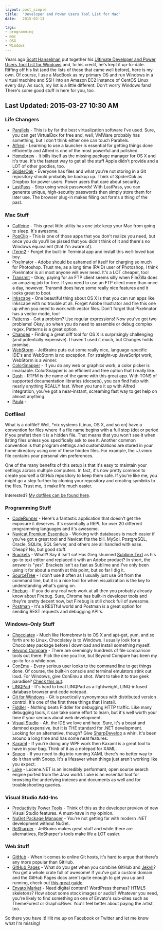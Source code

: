 ```yaml
---
layout: post_simple
title:  "Developer and Power Users Tool List for Mac"
date:   2015-03-13

tags:
- programming
- mac
- OSX
- Windows
---
```


Years ago [Scott Hanselman](http://www.hanselman.com) put together his [Ultimate Developer and Power Users Tool List for Windows](http://www.hanselman.com/blog/ScottHanselmans2014UltimateDeveloperAndPowerUsersToolListForWindows.aspx) and, to his credit, he's kept it up-to-date. Riffing off his list (and the lists of those that came well before), here is my own. Of course, I use a MacBook as my primary OS and run Windows in a virtual machine and SSH into an Amazon EC2 instance of CentOS Linux every day. As such, my list is a little different. Don't worry Windows fans! There's some good stuff in here for you, too.

## Last Updated: 2015-03-27 10:30 AM

### Life Changers

- [Parallels](https://www.parallels.com/products/desktop/) - This is by far the best virtualization software I've used. Sure, you can get VirtualBox for free and, well, VMWare probably has something, but I don't think either one can touch Parallels.
- [Alfred](http://www.alfredapp.com/) - Learning to use a launcher is essential for getting things done efficiently and Alfred is one of the most powerful and polished.
- [Homebrew](http://brew.sh/) - It bills itself as the missing package manager for OS X and it's true. It's the fastest way to get all the stuff Apple didn't provide and a LOT of other goodies, too.
- [SpiderOak](https://spideroak.com/) - Everyone has files and what you're not storing in a Git repository should probably be backup up. Think of SpiderOak as Dropbox for power users. Power users that care about security.
- [LastPass](https://lastpass.com/) - Stop using weak passwords! With LastPass, you can generate unique, high-security passwords then simply store them for later use. The browser plug-in makes filling out forms a thing of the past.

### Mac Stuff

- [Caffeine](http://lightheadsw.com/caffeine/) - This great little utility has one job: keep your Mac from going to sleep. It's awesome.
- [PopClip](http://pilotmoon.com/popclip/) - This is one of those apps that you don't realize you need, but once you do you'll be pissed that you didn't think of it and there's no Windows equivalent (that I'm aware of).
- [iTerm2](http://iterm2.com/) - Forget the built-in Terminal app and install this well-loved bad boy.
- [Pixelmator](http://www.pixelmator.com/) - Adobe should be ashamed of itself for charging so much for Photoshop. Trust me, as a long time (PAID) user of Photoshop, I think Pixelmator is all most anyone will ever need. It's a LOT cheaper, too!
- [Transmit](http://panic.com/transmit/) - Okay, paying for an FTP client seems silly when FileZilla does an amazing job for free. If you need to use an FTP client more than once a day, however, Transmit does have some really nice features and it looks great to boot.
- [Inkscape](https://inkscape.org/en/) - One beautiful thing about OS X is that you can run apps like Inkscape with no trouble at all. Forget Adobe Illustrator and fire this one up when you need to work with vector files.  Don't forget that Pixelmator has a vector mode, too!
- [Patterns](http://krillapps.com/patterns/) - Got a problem? Use regular expressions! Now you've got two problems! Okay, so when you do need to assemble or debug complex regex, Patterns is a great option.
- [Changes](http://martiancraft.com/products/changes.html) - Finding a great diff tool for OS X is surprisingly challenging (and potentially expensive). I haven't used it much, but Changes holds promise.
- [WebStorm](https://www.jetbrains.com/webstorm/) - JetBrains puts out some really nice, language-specific IDE's and WebStorm is no exception. For straight-up JavaScript work, WebStorm is a winner.
- [ColorSnapper](http://www.colorsnapper.com/) - If you do any web or graphics work, a color picker is invaluable. ColorSnapper is an efficient and free option that I really like.
- [Dash](http://kapeli.com/dash) - RTFM is the name of the game with this great app. With TONS of supported documentation libraries (docsets), you can find help with nearly anything REALLY fast. When you tune it up with Alfred integration, you've got a near-instant, screaming fast way to get help on almost anything.
- [Paula](http://www.molowa.com/mac-os-x/palua/palua-3-0/) - 

### Dotfiles!

What is a dotfile? Well, *nix systems (Linux, OS X, and so on) have a convention for files where if a file name begins with a full stop (dot or period if you prefer) then it is a hidden file. That means that you won't see it when listing files unless you specifically ask to see it. Another common convention is that program settings and customizations are stored in your home directory using one of these hidden files. For example, the ~/.vimrc file contains your personal vim preferences.

One of the many benefits of this setup is that it's easy to maintain your settings across multiple computers. In fact, it's now pretty common to create yourself a GitHub repository to keep them safe. If you're like me, you might go a step further by cloning your repository and creating symlinks to the files. Trust me, it make life much easier.

Interested? [My dotfiles can be found here](https://github.com/gregmajor/dotfiles).

### Programming Stuff

- [CodeRunner](https://coderunnerapp.com/) - Here's a fantastic application that doesn't get the exposure it deserves. It's essentially a REPL for over 20 different programming languages and it's awesome.
- [Navicat Premium Essentials](http://www.navicat.com/store/navicat-essentials) - Working with databases is much easier if you've got a great tool and Navicat fits the bill. MySql, PostgreSQL, Oracle, SQLite, SQL Server, and others are all handled with ease. Cheap? No, but good stuff.
- [Brackets](http://brackets.io/) - What?! Say it isn't so! Has Greg shunned [Sublime Text](http://www.sublimetext.com) as his go-to text editor and replaced it with an Adobe product? In short, the answer is "yes". Brackets isn't as fast as Sublime and I've only been using it for about a month at this point, but so far I dig it.
- [SourceTree](https://www.atlassian.com/software/sourcetree/overview) - I don't use it often as I usually just use Git from the command line, but it is a nice tool for when visualization is the key to understanding what's going on.
- [Firebug](http://getfirebug.com/) - If you do any real web work at all then you probably already know about Firebug. Sure, Chrome has built-in developer tools and they're pretty decent now, but Firebug is still chock full of awesome.
- [Postman](http://www.getpostman.com/) - It's a RESTful world and Postman is a great option for sending REST requests and debugging API's.

### Windows-Only Stuff

- [Chocolatey](https://chocolatey.org/) - Much like Homebrew is to OS X and apt-get, yum, and so forth are to Linux, Chocolatey is to Windows. I usually look for a Chocolatey package before I download and install something myself.
- [Beyond Compare](http://www.scootersoftware.com/) - There are seemingly hundreds of file comparison tools out there. Pick the one you like, but Beyond Compare has been my go-to for a while now.
- [ConEmu](https://code.google.com/p/conemu-maximus5/) - Every serious user looks to the command line to get things done. Of course, the built-in console and terminal emulators stink out loud. For Windows, give ConEmu a shot. Want to take it to true geek paradise? [Check this out](https://code.google.com/p/conemu-maximus5/).
- [LINQPad](http://www.linqpad.net/) - It's hard to beat LINQPad as a lightweight, LINQ-infused database browser and code notepad.
- [Git for Windows](https://msysgit.github.io/) - Git is practically synonymous with distributed version control. It's one of the first three things that I install.
- [Fiddler](http://www.telerik.com/fiddler) - Nothing beats Fiddler for debugging HTTP traffic. Like many debugging tools, it can take some effort to learn, but it's well worth your time if your serious about web development.
- [Visual Studio](https://www.visualstudio.com/) - Ah, the IDE we love and hate. Sure, it's a beast and damned expensive, but it is THE standard for .NET development. Looking for an alternative, though? Give [SharpDevelop](http://www.icsharpcode.net/OpenSource/SD/Default.aspx) a whirl. It's been around a long time and has some neat features.
- [Kaxaml](http://www.kaxaml.com/) - If you're doing any WPF work then Kaxaml is a great tool to have in your bag. Think of it as a notepad for XAML.
- [Snoop](http://snoopwpf.codeplex.com/) - If you need to dig into running XAML there's no better way to do it than with Snoop. It's a lifesaver when things just aren't working like you expect.
- [Luke](https://code.google.com/p/luke/) - Lucene.NET is an incredibly performant, open source search engine ported from the Java world. Luke is an essential tool for browsing the underlying indexes and documents as well and for troubleshooting queries.

### Visual Studio Add-Ins

- [Productivity Power Tools](https://visualstudiogallery.msdn.microsoft.com/dbcb8670-889e-4a54-a226-a48a15e4cace) - Think of this as the developer preview of new Visual Studio features. A must-have in my opinion.
- [NuGet Package Manager](https://www.nuget.org/) - You're not getting far with modern .NET development without NuGet.
- [ReSharper](https://www.jetbrains.com/resharper/) - JetBrains makes great stuff and while there are alternatives, ReSharper's tools make life a LOT easier.

### Web Stuff

- [GitHub](https://www.github.com/) - When it comes to online Git hosts, it's hard to argue that there's any more popular than GitHub.
- [GitHub Pages](https://pages.github.com/) - What do you get when you combine GitHub and [Jekyll](http://jekyllrb.com/)? You get a whole crate full of awesome! If you've got a custom domain and the GitHub Pages docs aren't quite enough to get you up and running, check out [this great guide](http://www.hongkiat.com/blog/github-with-custom-domain/).
- [Envato Market](http://market.envato.com/) - Need digital content? WordPress themes? HTML5 skeletons? How about some stock images or audio? Whatever you need, you're likely to find something on one of Envato's sub-sites such as ThemeForest or GraphicRiver. You'll feel better about paying the artist, too.

So there you have it! Hit me up on Facebook or Twitter and let me know what I'm missing!
